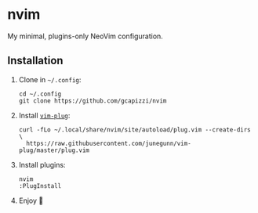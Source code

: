 # nvim

My minimal, plugins-only NeoVim configuration.

## Installation

1. Clone in `~/.config`:

    ```
    cd ~/.config
    git clone https://github.com/gcapizzi/nvim
    ```

1. Install [`vim-plug`](https://github.com/junegunn/vim-plug):

    ```
    curl -fLo ~/.local/share/nvim/site/autoload/plug.vim --create-dirs \
      https://raw.githubusercontent.com/junegunn/vim-plug/master/plug.vim
    ```

1. Install plugins:

    ```
    nvim
    :PlugInstall
    ```

1. Enjoy 🙂
